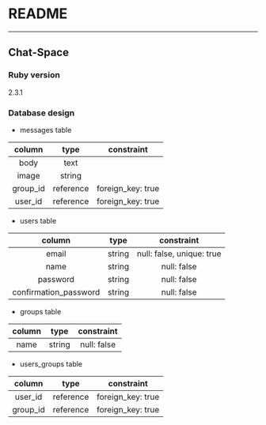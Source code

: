 # README
---
## Chat-Space

### Ruby version 
2.3.1

### Database design

* messages table

|column   |type     |constraint       |
|:-------:|:-------:|:---------------:|
|body     |text     |                 |
|image    |string   |                 |
|group_id |reference|foreign_key: true|
|user_id  |reference|foreign_key: true|

* users table

|column               |type  |constraint               |
|:-------------------:|:----:|:-----------------------:|
|email                |string|null: false, unique: true|
|name                 |string|null: false              |
|password             |string|null: false              |
|confirmation_password|string|null: false              |


* groups table

|column|type  |constraint | 
|:----:|:----:|:---------:|
|name  |string|null: false|

* users_groups table

|column  |type     |constraint       |
|:------:|:-------:|:---------------:|
|user_id |reference|foreign_key: true|
|group_id|reference|foreign_key: true|

